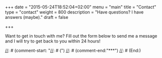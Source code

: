 +++
date        = "2015-05-24T18:52:04+02:00"
menu        = "main"
title       = "Contact"
type        = "contact"
weight      = 800
description = "Have questions? I have answers (maybe)."
draft       = false

+++

Want to get in touch with me? Fill out the form below to send
me a message and I will try to get back to you within 24 hours!

[//]: # (Local Variables:)
[//]: # (mode:markdown)
[//]: # (comment-column:0)
[//]: # (comment-start: "[//]: # (")
[//]: # (comment-end:"***")
[//]: # (End:)
